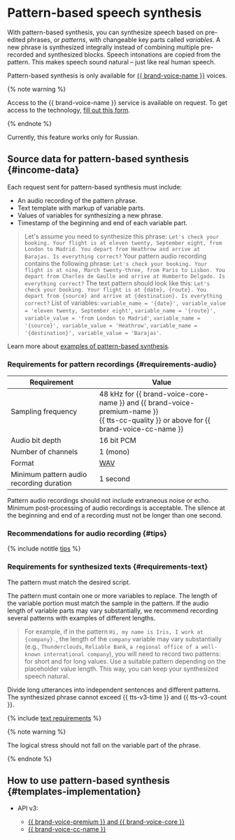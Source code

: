 # Pattern-based speech synthesis

With pattern-based synthesis, you can synthesize speech based on pre-edited phrases, or _patterns_, with changeable key parts called _variables_. A new phrase is synthesized integrally instead of combining multiple pre-recorded and synthesized blocks. Speech intonations are copied from the pattern. This makes speech sound natural – just like real human speech.

Pattern-based synthesis is only available for [{{ brand-voice-name }}](brand-voice/index.md) voices.


{% note warning %}

Access to the {{ brand-voice-name }} service is available on request. To get access to the technology, [fill out this form](#contact-form).

{% endnote %}


Currently, this feature works only for Russian.

## Source data for pattern-based synthesis {#income-data}

Each request sent for pattern-based synthesis must include:

* An audio recording of the pattern phrase.
* Text template with markup of variable parts.
* Values of variables for synthesizing a new phrase.
* Timestamp of the beginning and end of each variable part.

> Let's assume you need to synthesize this phrase: `Let's check your booking. Your flight is at eleven twenty, September eight, from London to Madrid. You depart from Heathrow and arrive at Barajas. Is everything correct?`
> Your pattern audio recording contains the following phrase: `Let's check your booking. Your flight is at nine, March twenty-three, from Paris to Lisbon. You depart from Charles de Gaulle and arrive at Humberto Delgado. Is everything correct?`
> The text pattern should look like this: `Let's check your booking. Your flight is at {date}, {route}. You depart from {source} and arrive at {destination}. Is everything correct?`
> List of variables: `variable_name = '{date}', variable_value = 'eleven twenty, September eight'`, `variable_name = '{route}', variable_value = 'from London to Madrid'`, `variable_name = '{source}', variable_value = 'Heathrow'`, `variable_name = '{destination}', variable_value = 'Barajas'`.

Learn more about [examples of pattern-based synthesis](#templates-implementation).

### Requirements for pattern recordings {#requirements-audio}

| Requirement | Value |
| --- | --- |
| Sampling frequency | 48 kHz for {{ brand-voice-core-name }} and {{ brand-voice-premium-name }}</br>{{ tts-cc-quality }} or above for {{ brand-voice-cc-name }} |
| Audio bit depth | 16 bit PCM |
| Number of channels | 1 (mono) |
| Format | [WAV](https://en.wikipedia.org/wiki/WAV) |
| Minimum pattern audio recording duration | 1 second |

Pattern audio recordings should not include extraneous noise or echo. Minimum post-processing of audio recordings is acceptable. The silence at the beginning and end of a recording must not be longer than one second.

### Recommendations for audio recording {#tips}

{% include notitle [tips](../../_includes/speechkit/audio-tips.md) %}

### Requirements for synthesized texts {#requirements-text}

The pattern must match the desired script.

The pattern must contain one or more variables to replace. The length of the variable portion must match the sample in the pattern. If the audio length of variable parts may vary substantially, we recommend recording several patterns with examples of different lengths.

> For example, if in the pattern `Hi, my name is Iris, I work at {company}.`, the length of the `company` variable may vary substantially (e.g., `Thunderclouds`, `Reliable Bank`, `a regional office of a well-known international company`), you will need to record two patterns: for short and for long values. Use a suitable pattern depending on the placeholder value length. This way, you can keep your synthesized speech natural.

Divide long utterances into independent sentences and different patterns. The synthesized phrase cannot exceed {{ tts-v3-time }} and {{ tts-v3-count }}.

{% include [text requirements](../../_includes/speechkit/tts-text-requirements.md) %}

{% note warning %}

The logical stress should not fall on the variable part of the phrase.

{% endnote %}

## How to use pattern-based synthesis {#templates-implementation}

* API v3:

   * [{{ brand-voice-premium }} and {{ brand-voice-core }}](api/tts-templates.md)
   * [{{ brand-voice-cc-name }}](api/tts-templates-bvcc.md)​


